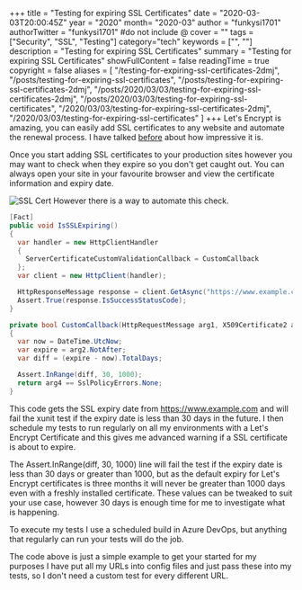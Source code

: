 +++
title = "Testing for expiring SSL Certificates"
date = "2020-03-03T20:00:45Z"
year = "2020"
month= "2020-03"
author = "funkysi1701"
authorTwitter = "funkysi1701" #do not include @
cover = ""
tags = ["Security", "SSL", "Testing"]
category="tech"
keywords = ["", ""]
description =  "Testing for expiring SSL Certificates"
summary = "Testing for expiring SSL Certificates"
showFullContent = false
readingTime = true
copyright = false
aliases = [
    "/testing-for-expiring-ssl-certificates-2dmj",
    "/posts/testing-for-expiring-ssl-certificates",
    "/posts/testing-for-expiring-ssl-certificates-2dmj",
    "/posts/2020/03/03/testing-for-expiring-ssl-certificates-2dmj",
    "/posts/2020/03/03/testing-for-expiring-ssl-certificates",
    "/2020/03/03/testing-for-expiring-ssl-certificates-2dmj",
    "/2020/03/03/testing-for-expiring-ssl-certificates"
]
+++
Let's Encrypt is amazing, you can easily add SSL certificates to any website and automate the renewal process. I have talked [before](https://www.funkysi1701.com/posts/let-s-encrypt-is-awesome-3f5j/) about how impressive it is.

Once you start adding SSL certificates to your production sites however you may want to check when they expire so you don't get caught out. You can always open your site in your favourite browser and view the certificate information and expiry date. 

![SSL Cert](https://dev-to-uploads.s3.amazonaws.com/i/jb78re4fmm1ofx81f3mu.JPG)
However there is a way to automate this check.

```csharp
[Fact]
public void IsSSLExpiring()
{               
  var handler = new HttpClientHandler
  {
    ServerCertificateCustomValidationCallback = CustomCallback
  };
  var client = new HttpClient(handler);

  HttpResponseMessage response = client.GetAsync("https://www.example.com").GetAwaiter().GetResult();
  Assert.True(response.IsSuccessStatusCode);
}

private bool CustomCallback(HttpRequestMessage arg1, X509Certificate2 arg2, X509Chain arg3, SslPolicyErrors arg4)
{
  var now = DateTime.UtcNow;
  var expire = arg2.NotAfter;
  var diff = (expire - now).TotalDays;

  Assert.InRange(diff, 30, 1000);
  return arg4 == SslPolicyErrors.None;
}
```

This code gets the SSL expiry date from https://www.example.com and will fail the  xunit test if the expiry date is less than 30 days in the future. I then schedule my tests to run regularly on all my environments with a Let's Encrypt Certificate and this gives me advanced warning if a SSL certificate is about to expire.

The Assert.InRange(diff, 30, 1000) line will fail the test if the expiry date is less than 30 days or greater than 1000, but as the default expiry for Let's Encrypt certificates is three months it will never be greater than 1000 days even with a freshly installed certificate. These values can be tweaked to suit your use case, however 30 days is enough time for me to investigate what is happening.

To execute my tests I use a scheduled build in Azure DevOps, but anything that regularly can run your tests will do the job.

The code above is just a simple example to get your started for my purposes I have put all my URLs into config files and just pass these into my tests, so I don't need a custom test for every different URL.